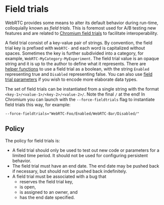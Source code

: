 # Field trials

<?% config.freshness.owner = 'lndmrk' %?>
<?% config.freshness.reviewed = '2022-06-22' %?>

WebRTC provides some means to alter its default behavior during run-time,
colloquially known as *field trials*. This is foremost used for A/B testing new
features and are related to [Chromium field trials](https://chromium.googlesource.com/chromium/src/+/main/testing/variations/README.md)
to facilitate interoperability.

A field trial consist of a key-value pair of strings. By convention, the field
trial key is prefixed with `WebRTC-` and each word is capitalized without
spaces. Sometimes the key is further subdivided into a category, for example,
`WebRTC-MyCategory-MyExperiment`. The field trial value is an opaque string and
it is up to the author to define what it represents. There are
[helper functions](https://webrtc.googlesource.com/src/+/refs/heads/main/api/field_trials_view.h)
to use a field trial as a boolean, with the string `Enabled` representing true
and `Disabled` representing false. You can also use [field trial parameters](https://webrtc.googlesource.com/src/+/refs/heads/main/rtc_base/experiments/field_trial_parser.h)
if you wish to encode more elaborate data types.

The set of field trials can be instantiated from a single string with the format
`<key-1>/<value-1>/<key-2>/<value-2>/`. Note the final `/` at the end! In
Chromium you can launch with the `--force-fieldtrials` flag to instantiate field
trials this way, for example:

```
--force-fieldtrials="WebRTC-Foo/Enabled/WebRTC-Bar/Disabled/"
```

## Policy

The policy for field trials is:

  - A field trial should only be used to test out new code or parameters for a
    limited time period. It should not be used for configuring persistent
    behavior.
  - The field trial must have an end date. The end date may be pushed back if
    necessary, but should not be pushed back indefinitely.
  - A field trial must be associated with a bug that
      - reserves the field trial key,
      - is open,
      - is assigned to an owner, and
      - has the end date specified.
